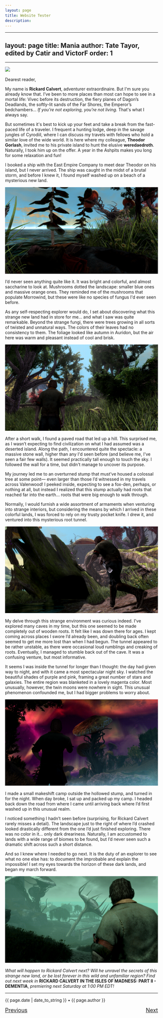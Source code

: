 ```yaml
---
layout: page
title: Website Tester
description:
---
```

---
layout: page
title: Mania
author: Tate Tayor, edited by Catir and VictorF
order: 1
---
---

![](https://staticdelivery.nexusmods.com/images/1704/61720101-1665548201.png)

Dearest reader,

My name is **Rickard Calvert**, adventurer extraordinaire. But I'm sure you already know that. I’ve been to more places than most can hope to see in a mortal life: Vivec before its destruction, the fiery planes of Dagon’s Deadlands, the softly-lit sands of the Far Shores, the Emperor’s bedchambers... *If you’re not exploring, you're not living.* That's what I always say.
<!--more-->

But sometimes it's best to kick up your feet and take a break from the fast-paced life of a traveler. I frequent a hunting lodge, deep in the savage jungles of Cyrodiil, where I can discuss my travels with fellows who hold a similar love of the wide world. It is here where my colleague, **Theodor Gorlash**, invited me to his private island to hunt the elusive **weredaedroth**. Naturally, I took him up on the offer. A year in the Ashpits makes you long for some relaxation and fun!

I booked a ship with the East Empire Company to meet dear Theodor on his island, but I never arrived. The ship was caught in the midst of a brutal storm, and before I knew it, I found myself washed up on a beach of a mysterious new land.  

![](https://raw.githubusercontent.com/TateTaylorOH/TateTaylorOH/main/assets/images/ECSS/Mania01.png)

I’d never seen anything quite like it. It was bright and colorful, and almost saccharine to look at. Mushrooms dotted the landscape: smaller blue ones and massive orange ones. They reminded me of the mushrooms that populate Morrowind, but these were like no species of fungus I'd ever seen before.

As any self-respecting explorer would do, I set about discovering what this strange new land had in store for me... and what I saw was quite remarkable. Beyond the strange fungi, there were trees growing in all sorts of twisted and unnatural ways. The colors of their leaves had no consistency to them. The foliage looked like autumn in Auridon, but the air here was warm and pleasant instead of cool and brisk.  

![](https://raw.githubusercontent.com/TateTaylorOH/TateTaylorOH/main/assets/images/ECSS/Mania02.png)

After a short walk, I found a paved road that led up a hill. This surprised me, as I wasn’t expecting to find civilization on what I had assumed was a deserted island. Along the path, I encountered quite the spectacle: a massive stone wall, higher than any I'd seen before (and believe me, I've seen a fair few walls). It seemed practically tall enough to touch the sky. I followed the wall for a time, but didn't manage to uncover its purpose.

My journey led me to an overturned stump that must’ve housed a colossal tree at some point— even larger than those I’d witnessed in my travels across Valenwood! I peeked inside, expecting to see a fox-den, perhaps, or nothing at all, but instead I realized that this stump actually had roots that reached far into the earth... roots that were big enough to walk through.

Normally, I would furnish a wide assortment of armaments when venturing into strange interiors, but considering the means by which I arrived in these colorful lands, I was forced to rely on my trusty pocket knife. I drew it, and ventured into this mysterious root tunnel.  

![](https://raw.githubusercontent.com/TateTaylorOH/TateTaylorOH/main/assets/images/ECSS/Mania03.png)

My delve through this strange environment was curious indeed. I've explored many caves in my time, but this one seemed to be made completely out of wooden roots. It felt like I was down there for ages. I kept coming across places I swore I’d already been, and doubling back often seemed to get me more lost than when I had begun. The tunnel appeared to be rather unstable, as there were occasional loud rumblings and creaking of roots. Eventually, I managed to stumble back out of the cave. It was a confusing venture, but most informative.

It seems I was inside the tunnel for longer than I thought: the day had given way to night, and with it came a most spectacular night sky. I watched the beautiful shades of purple and pink, framing a great number of stars and galaxies. The entire region was blanketed in a lovely magenta color. Most unusually, however, the twin moons were nowhere in sight. This unusual phenomenon confounded me, but I had bigger problems to worry about.  

![](https://raw.githubusercontent.com/TateTaylorOH/TateTaylorOH/main/assets/images/ECSS/Mania04.png)

I made a small makeshift camp outside the hollowed stump, and turned in for the night. When day broke, I sat up and packed up my camp. I headed back down the road from where I came until arriving back where I’d first washed up in this unusual realm.

I noticed something I hadn’t seen before (surprising, for Rickard Calvert rarely misses a detail). The landscape just to the right of where I’d crashed looked drastically different from the one I’d just finished exploring. There was no color in it... only dark dreariness. Naturally, I am accustomed to lands with a wide range of biomes to be found, but I’d never seen such a dramatic shift across such a short distance.

And so I knew where I needed to go next. It is the duty of an explorer to see what no one else has: to document the improbable and explain the impossible! I set my eyes towards the horizon of these dark lands, and began my march forward.  

![](https://raw.githubusercontent.com/TateTaylorOH/TateTaylorOH/main/assets/images/ECSS/Mania05.png)

*What will happen to Rickard Calvert next? Will he unravel the secrets of this strange new land, or be lost forever in this wild and unfamiliar region? Find out next week in* **RICKARD CALVERT IN THE ISLES OF MADNESS: PART II - DEMENTIA**, *premiering next Saturday at 1:00 PM EDT!*

---

{{ page.date | date_to_string }} • {{ page.author }}

<font size="4"><p style="text-align:left;">
    <a href="https://tatetayloroh.github.io/TateTaylorOH/rickardcalvert/ecss/2022/10/08/mania.html" class="button-link">Previous</a>
    <span style="float:right;">
    <a href="https://tatetayloroh.github.io/TateTaylorOH/rickardcalvert/ecss/2022/10/22/floraandfauna.html" class="button-link">Next</a>
    </span>
</p></font>
